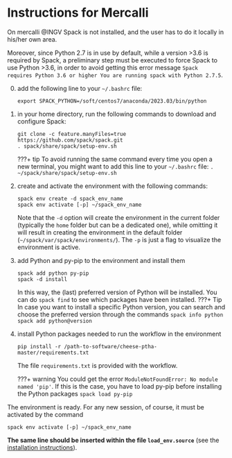 # **Instructions for Mercalli**

On mercalli @INGV Spack is not installed, and the user has to do it locally in his/her own area.

Moreover, since Python 2.7 is in use by default, while a version >3.6 is required by Spack, a preliminary step must be executed to force Spack to use Python >3.6, in order to avoid getting this error message `Spack requires Python 3.6 or higher You are running spack with Python 2.7.5`.

0. add the following line to your `~/.bashrc` file:
    ```
    export SPACK_PYTHON=/soft/centos7/anaconda/2023.03/bin/python
    ```

1. in your home directory, run the following commands to download and configure Spack:
    ```
    git clone -c feature.manyFiles=true https://github.com/spack/spack.git
    . spack/share/spack/setup-env.sh
    ```

    ???+ tip
        To avoid running the same command every time you open a new terminal, you might want to add this line to your `~/.bashrc` file:
        ```
        . ~/spack/share/spack/setup-env.sh
        ```

1. create and activate the environment with the following commands:
    ```
    spack env create -d spack_env_name
    spack env activate [-p] ~/spack_env_name
    ```

    Note that the `-d` option will create the environment in the current folder (typically the `home` folder but can be a dedicated one), while omitting it will result in creating the environment in the default folder (`~/spack/var/spack/environments/`). The `-p` is just a flag to visualize the environment is active.

1. add Python and py-pip to the environment and install them
    ```
    spack add python py-pip
    spack -d install
    ```
    
    In this way, the (last) preferred version of Python will be installed. You can do `spack find` to see which packages have been installed.
    ???+ Tip
        In case you want to install a specific Python version, you can search and choose the preferred version through the commands
        ```
        spack info python
        spack add python@version
        ```

1. install Python packages needed to run the workflow in the environment
    ```
    pip install -r /path-to-software/cheese-ptha-master/requirements.txt
    ```

    The file `requirements.txt` is provided with the workflow.

    ???+ warning
        You could get the error `ModuleNotFoundError: No module named 'pip'`. If this is the case, you have to load py-pip before installing the Python packages
        ```
        spack load py-pip
        ```

The environment is ready. For any new session, of course, it must be activated by the command
```
spack env activate [-p] ~/spack_env_name
```

**The same line should be inserted within the file `load_env.source`** (see the <a href=../../istructions/installation target="_blank"> installation instructions</a>).
